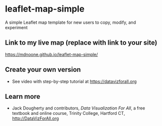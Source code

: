 # leaflet-map-simple
A simple Leaflet map template for new users to copy, modify, and experiment

## Link to my live map (replace with link to your site)

https://mdnoone.github.io/leaflet-map-simple/

## Create your own version
- See video with step-by-step tutorial at https://datavizforall.org

## Learn more
- Jack Dougherty and contributors, *Data Visualization For All*, a free textbook and online course, Trinity College, Hartford CT, http://DataVizForAll.org

